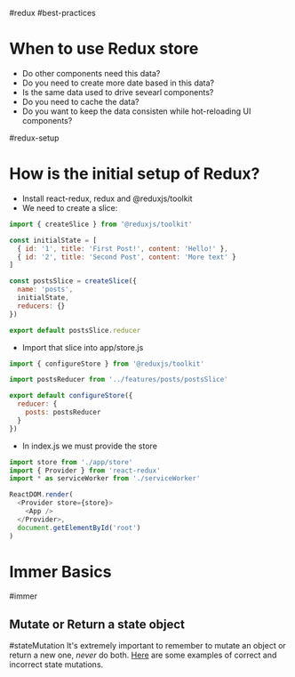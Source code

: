 #redux #best-practices
# When to use Redux store
- Do other components need this data?
- Do you need to create more date based in this data?
- Is the same data used to drive sevearl components?
- Do you need to cache the data?
- Do you want to keep the data consisten while hot-reloading UI components?

#redux-setup
# How is the initial setup of Redux?
- Install react-redux, redux and @reduxjs/toolkit
- We need to create a slice:
	
```js
import { createSlice } from '@reduxjs/toolkit'

const initialState = [
  { id: '1', title: 'First Post!', content: 'Hello!' },
  { id: '2', title: 'Second Post', content: 'More text' }
]

const postsSlice = createSlice({
  name: 'posts',
  initialState,
  reducers: {}
})

export default postsSlice.reducer

```

- Import that slice into app/store.js
```js
import { configureStore } from '@reduxjs/toolkit'

import postsReducer from '../features/posts/postsSlice'

export default configureStore({
  reducer: {
    posts: postsReducer
  }
})
```

- In index.js we must provide the store
```js
import store from './app/store'
import { Provider } from 'react-redux'
import * as serviceWorker from './serviceWorker'

ReactDOM.render(
  <Provider store={store}>
    <App />
  </Provider>,
  document.getElementById('root')
)
```

# Immer Basics
#immer
## Mutate or Return a state object
#stateMutation 
It's extremely important to remember to mutate an object or return a new one, *never* do both. [Here](https://immerjs.github.io/immer/return/) are some examples of correct and incorrect state mutations.